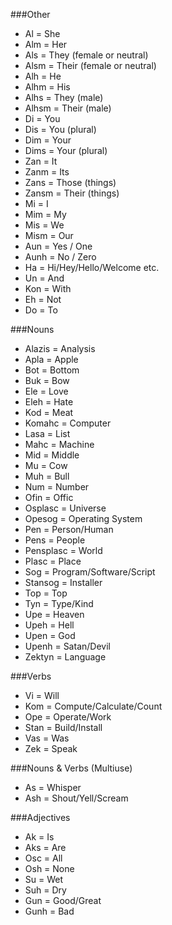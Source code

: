 ###Other
* Al = She
* Alm = Her
* Als = They (female or neutral)
* Alsm = Their (female or neutral)
* Alh = He
* Alhm = His
* Alhs = They (male)
* Alhsm = Their (male)
* Di = You
* Dis = You (plural)
* Dim = Your
* Dims = Your (plural)
* Zan = It
* Zanm = Its
* Zans = Those (things)
* Zansm = Their (things)
* Mi = I
* Mim = My
* Mis = We
* Mism = Our
* Aun = Yes / One
* Aunh = No / Zero
* Ha = Hi/Hey/Hello/Welcome etc.
* Un = And
* Kon = With
* Eh = Not
* Do = To

###Nouns
* Alazis = Analysis
* Apla = Apple
* Bot = Bottom
* Buk = Bow
* Ele = Love
* Eleh = Hate
* Kod = Meat
* Komahc = Computer
* Lasa = List
* Mahc = Machine
* Mid = Middle
* Mu = Cow
* Muh = Bull
* Num = Number
* Ofin = Offic
* Osplasc = Universe
* Opesog = Operating System
* Pen = Person/Human
* Pens = People
* Pensplasc = World
* Plasc = Place
* Sog = Program/Software/Script
* Stansog = Installer
* Top = Top
* Tyn = Type/Kind
* Upe = Heaven
* Upeh = Hell
* Upen = God
* Upenh = Satan/Devil
* Zektyn = Language

###Verbs
* Vi = Will
* Kom = Compute/Calculate/Count
* Ope = Operate/Work
* Stan = Build/Install
* Vas = Was
* Zek = Speak

###Nouns & Verbs (Multiuse)
* As = Whisper
* Ash = Shout/Yell/Scream

###Adjectives
* Ak = Is
* Aks = Are
* Osc = All
* Osh = None
* Su = Wet
* Suh = Dry
* Gun = Good/Great
* Gunh = Bad
